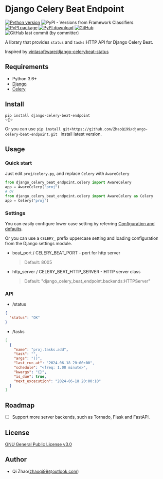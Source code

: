 # Django Celery Beat Endpoint
[![Python version](https://img.shields.io/pypi/pyversions/django-celery-beat-endpoint.svg?logo=python)](https://pypi.python.org/pypi/django-celery-beat-endpoint)
![PyPI - Versions from Framework Classifiers](https://img.shields.io/pypi/frameworkversions/django/django-celery-beat-endpoint)
[![PyPI package](https://img.shields.io/pypi/v/django-celery-beat-endpoint.svg)](https://pypi.python.org/pypi/django-celery-beat-endpoint)
[![PyPI download](https://img.shields.io/pypi/dm/django-celery-beat-endpoint.svg)](https://pypi.python.org/pypi/django-celery-beat-endpoint)
[![GitHub](https://img.shields.io/github/license/ZhaoQi99/django-celery-beat-endpoint)](https://github.com/ZhaoQi99/django-celery-beat-endpoint/blob/main/LICENSE)
![GitHub last commit (by committer)](https://img.shields.io/github/last-commit/ZhaoQi99/django-celery-beat-endpoint)

A library that provides `status` and `tasks` HTTP API for Django Celery Beat.

Inspired by [vintasoftware/django-celerybeat-status](https://github.com/vintasoftware/django-celerybeat-status)

## Requirements
* Python 3.6+
* [Django](https://docs.djangoproject.com/)
* [Celery](https://docs.celeryq.dev/)

## Install
```shell
pip install django-celery-beat-endpoint
✨🍰✨
```
Or you can use `pip install git+https://github.com/ZhaoQi99/django-celery-beat-endpoint.git
` install latest version.

## Usage
### Quick start
Just edit `proj/celery.py`, and replace `Celery` with `AwareCelery`

```python
from django_celery_beat_endpoint.celery import AwareCelery
app = AwareCelery("proj")
# Or
from django_celery_beat_endpoint.celery import AwareCelery as Celery
app = Celery("proj")

```
### Settings
You can easily configure lower case setting by referring [Configuration and defaults](https://docs.celeryq.dev/en/stable/userguide/configuration.html).

Or you can use a `CELERY_` prefix uppercase setting and loading configuration from the Django settings module.

* beat_port / CELERY_BEAT_PORT - port for http server
    > Default: 8005
* http_server / CELERY_BEAT_HTTP_SERVER - HTTP server class
    > Default: "django_celery_beat_endpoint.backends:HTTPServer"

### API
* /status
```json
{
  "status": "OK"
}
```

* /tasks
```json
[
  {
    "name": "proj.tasks.add",
    "task": "",
    "args": "()",
    "last_run_at": "2024-06-18 20:00:00",
    "schedule": "<freq: 1.00 minute>",
    "kwargs": "{}",
    "is_due": true,
    "next_excecution": "2024-06-18 20:00:10"
  }
]
```
## Roadmap
- [ ] Support more server backends, such as Tornado, Flask and FastAPI.

## License
[GNU General Public License v3.0](https://github.com/ZhaoQi99/django-celery-beat-endpoint/blob/main/LICENSE)

## Author
* Qi Zhao([zhaoqi99@outlook.com](mailto:zhaoqi99@outlook.com))
